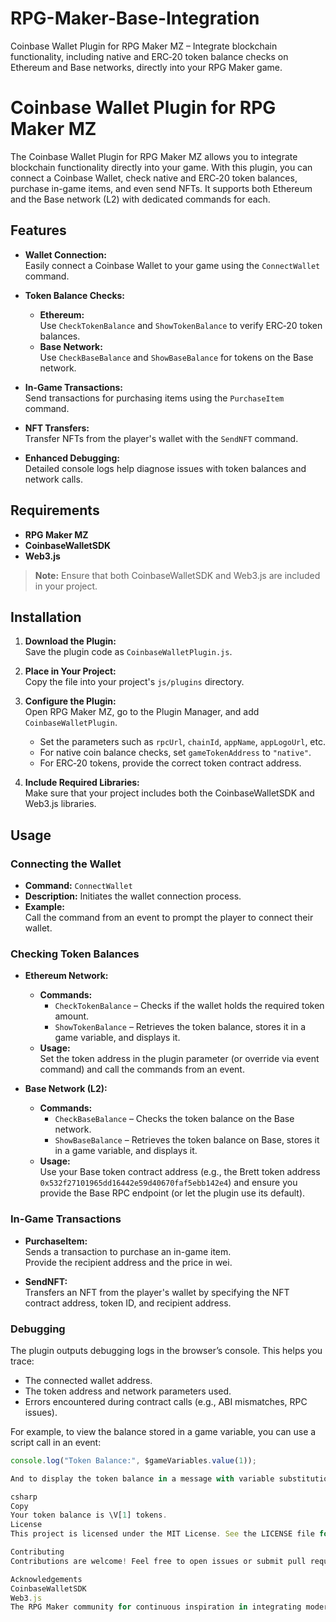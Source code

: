 # RPG-Maker-Base-Integration
Coinbase Wallet Plugin for RPG Maker MZ – Integrate blockchain functionality, including native and ERC‑20 token balance checks on Ethereum and Base networks, directly into your RPG Maker game.

# Coinbase Wallet Plugin for RPG Maker MZ

The Coinbase Wallet Plugin for RPG Maker MZ allows you to integrate blockchain functionality directly into your game. With this plugin, you can connect a Coinbase Wallet, check native and ERC‑20 token balances, purchase in-game items, and even send NFTs. It supports both Ethereum and the Base network (L2) with dedicated commands for each.

## Features

- **Wallet Connection:**  
  Easily connect a Coinbase Wallet to your game using the `ConnectWallet` command.

- **Token Balance Checks:**  
  - **Ethereum:**  
    Use `CheckTokenBalance` and `ShowTokenBalance` to verify ERC‑20 token balances.
  - **Base Network:**  
    Use `CheckBaseBalance` and `ShowBaseBalance` for tokens on the Base network.

- **In-Game Transactions:**  
  Send transactions for purchasing items using the `PurchaseItem` command.

- **NFT Transfers:**  
  Transfer NFTs from the player's wallet with the `SendNFT` command.

- **Enhanced Debugging:**  
  Detailed console logs help diagnose issues with token balances and network calls.

## Requirements

- **RPG Maker MZ**
- **CoinbaseWalletSDK**
- **Web3.js**

> **Note:** Ensure that both CoinbaseWalletSDK and Web3.js are included in your project.

## Installation

1. **Download the Plugin:**  
   Save the plugin code as `CoinbaseWalletPlugin.js`.

2. **Place in Your Project:**  
   Copy the file into your project's `js/plugins` directory.

3. **Configure the Plugin:**  
   Open RPG Maker MZ, go to the Plugin Manager, and add `CoinbaseWalletPlugin`.
   - Set the parameters such as `rpcUrl`, `chainId`, `appName`, `appLogoUrl`, etc.
   - For native coin balance checks, set `gameTokenAddress` to `"native"`.
   - For ERC‑20 tokens, provide the correct token contract address.

4. **Include Required Libraries:**  
   Make sure that your project includes both the CoinbaseWalletSDK and Web3.js libraries.

## Usage

### Connecting the Wallet

- **Command:** `ConnectWallet`
- **Description:** Initiates the wallet connection process.
- **Example:**  
  Call the command from an event to prompt the player to connect their wallet.

### Checking Token Balances

- **Ethereum Network:**  
  - **Commands:**  
    - `CheckTokenBalance` – Checks if the wallet holds the required token amount.
    - `ShowTokenBalance` – Retrieves the token balance, stores it in a game variable, and displays it.
  - **Usage:**  
    Set the token address in the plugin parameter (or override via event command) and call the commands from an event.

- **Base Network (L2):**  
  - **Commands:**  
    - `CheckBaseBalance` – Checks the token balance on the Base network.
    - `ShowBaseBalance` – Retrieves the token balance on Base, stores it in a game variable, and displays it.
  - **Usage:**  
    Use your Base token contract address (e.g., the Brett token address `0x532f27101965dd16442e59d40670faf5ebb142e4`) and ensure you provide the Base RPC endpoint (or let the plugin use its default).

### In-Game Transactions

- **PurchaseItem:**  
  Sends a transaction to purchase an in-game item.  
  Provide the recipient address and the price in wei.

- **SendNFT:**  
  Transfers an NFT from the player's wallet by specifying the NFT contract address, token ID, and recipient address.

### Debugging

The plugin outputs debugging logs in the browser’s console. This helps you trace:
- The connected wallet address.
- The token address and network parameters used.
- Errors encountered during contract calls (e.g., ABI mismatches, RPC issues).

For example, to view the balance stored in a game variable, you can use a script call in an event:
```js
console.log("Token Balance:", $gameVariables.value(1));

And to display the token balance in a message with variable substitution, use RPG Maker’s escape code:

csharp
Copy
Your token balance is \V[1] tokens.
License
This project is licensed under the MIT License. See the LICENSE file for details.

Contributing
Contributions are welcome! Feel free to open issues or submit pull requests to enhance functionality, fix bugs, or improve documentation.

Acknowledgements
CoinbaseWalletSDK
Web3.js
The RPG Maker community for continuous inspiration in integrating modern technologies into game development.
